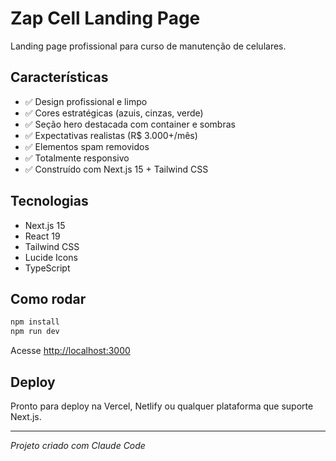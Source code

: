 # Zap Cell Landing Page

Landing page profissional para curso de manutenção de celulares.

## Características

- ✅ Design profissional e limpo
- ✅ Cores estratégicas (azuis, cinzas, verde)
- ✅ Seção hero destacada com container e sombras
- ✅ Expectativas realistas (R$ 3.000+/mês)
- ✅ Elementos spam removidos
- ✅ Totalmente responsivo
- ✅ Construído com Next.js 15 + Tailwind CSS

## Tecnologias

- Next.js 15
- React 19
- Tailwind CSS
- Lucide Icons
- TypeScript

## Como rodar

```bash
npm install
npm run dev
```

Acesse [http://localhost:3000](http://localhost:3000)

## Deploy

Pronto para deploy na Vercel, Netlify ou qualquer plataforma que suporte Next.js.

---

*Projeto criado com Claude Code*
